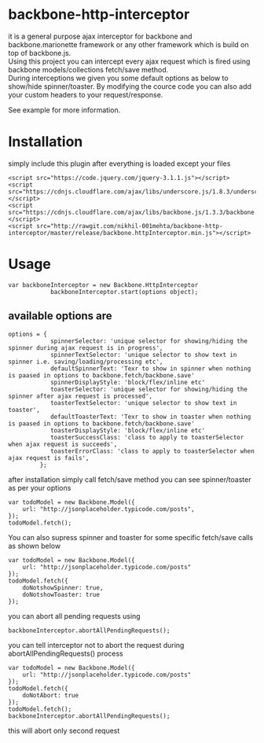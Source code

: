# backbone-http-interceptor
it is a general purpose ajax interceptor for backbone and backbone.marionette framework or any other framework which is build on top of backbone.js.<br/>
Using this project you can intercept every ajax request which is fired using backbone models/collections fetch/save method.<br/>
During interceptions we given you some default options as below to show/hide spinner/toaster. By modifying the cource code you can also add your custom headers to your request/response.<br/>

See example for more information.

# Installation
simply include this plugin after everything is loaded except your files
```
<script src="https://code.jquery.com/jquery-3.1.1.js"></script>
<script src="https://cdnjs.cloudflare.com/ajax/libs/underscore.js/1.8.3/underscore.js"></script>
<script src="https://cdnjs.cloudflare.com/ajax/libs/backbone.js/1.3.3/backbone.js"></script>
<script src="http://rawgit.com/nikhil-001mehta/backbone-http-interceptor/master/release/backbone.httpInterceptor.min.js"></script>
```

# Usage
```
var backboneInterceptor = new Backbone.HttpInterceptor
			backboneInterceptor.start(options object);
```

## available options are
```
options = {
			spinnerSelector: 'unique selector for showing/hiding the spinner during ajax request is in progress',
			spinnerTextSelector: 'unique selector to show text in spinner i.e. saving/loading/processing etc',
			defaultSpinnerText: 'Texr to show in spinner when nothing is paased in options to backbone.fetch/backbone.save'
			spinnerDisplayStyle: 'block/flex/inline etc'
			toasterSelector: 'unique selector for showing/hiding the spinner after ajax request is processed',
			toasterTextSelector: 'unique selector to show text in toaster',
			defaultToasterText: 'Texr to show in toaster when nothing is paased in options to backbone.fetch/backbone.save'
			toasterDisplayStyle: 'block/flex/inline etc'
			toasterSuccessClass: 'class to apply to toasterSelector when ajax request is succeeds',
			toasterErrorClass: 'class to apply to toasterSelector when ajax request is fails',
		 };
```

after installation simply call fetch/save method you can see spinner/toaster as per your options
```
var todoModel = new Backbone.Model({
	url: "http://jsonplaceholder.typicode.com/posts",
});
todoModel.fetch();
```

You can also supress spinner and toaster for some specific fetch/save calls as shown below
```
var todoModel = new Backbone.Model({
	url: "http://jsonplaceholder.typicode.com/posts"
});
todoModel.fetch({
	doNotshowSpinner: true,
	doNotshowToaster: true
});
```
you can abort all pending requests using
```
backboneInterceptor.abortAllPendingRequests();
```
you can tell interceptor not to abort the request during abortAllPendingRequests() process
```
var todoModel = new Backbone.Model({
	url: "http://jsonplaceholder.typicode.com/posts"
});
todoModel.fetch({
	doNotAbort: true
});
todoModel.fetch();
backboneInterceptor.abortAllPendingRequests();
```
this will abort only second request

